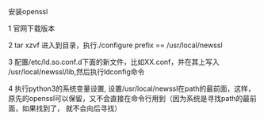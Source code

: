 安装openssl

1 官网下载版本

2 tar xzvf 进入到目录，执行./configure prefix == /usr/local/newssl

3 配置/etc/ld.so.conf.d下面的新文件，比如XX.conf，并在其上写入 /usr/local/newssl/lib,然后执行ldconfig命令

4 执行python3的系统变量设置, 设置/usr/local/newssl在path的最前面，这样，原先的openssl可以保留，又不会直接在命令行用到（因为系统是寻找path的最前面，如果找到了， 就不会向后寻找）